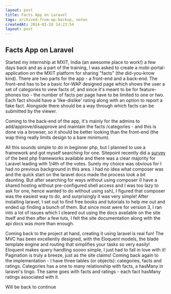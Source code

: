 ```yaml
---
layout: post
title: Facts App on Laravel
tags: archived-from-wp-backup, notes
createdAt: 2014-01-18 14:23:54
layout: post
---
```


Facts App on Laravel
--------------------
Started my internship at MXIT, India (an awesome place to work!) a few days back and as a part of the training, I was asked to create a mobi-portal-application on the MXIT platform for sharing "facts" (the did-you-know kind). There are two parts for the app - a front-end and a back-end. The front-end has to be a basic for-WAP designed page which shows the user a set of categories to view facts of, and since it's meant to be for feature-phones too - the number of facts per page have to be limited to one or two. Each fact should have a 'like-dislike' rating along with an option to report a fake fact. Alongside there should be a way through which facts can be submitted by the viewer.

Coming to the back-end of the app, it's mainly for the admins to add/approve/disapprove and maintain the facts /categories - and this is done via a browser, so it should be better looking than the front-end (the wap thing really limits design to a bare minimum).

All this sounds simple to do in beginner php, but I planned to use a framework and got myself searching for one. Sitepoint recently did a <a title="Best PHP Frameworks 2014" href="http://www.sitepoint.com/best-php-frameworks-2014/" target="_blank">survey</a> of the best php frameworks available and there was a clear majority for Laravel leading with 1/4th of the votes. Surely my choice was obvious for I had no previous background in this area.
I had no idea what composer was and the quick start on the laravel docs made the process look a bit daunting. But after searching for ways without using composer (I have a shared hosting without pre-configured shell access and I was too lazy to ask for one, hence wanted to do without using ssh), I figured that composer was the easiest way to do, and surprisingly it was very simple!
After installing laravel, I set out to find free books and tutorials to help me out and ended up finding a bunch of them. But since most were for version 3, I ran into a lot of issues which I cleared out using the docs available on the site itself and then after a few tuts, I felt the site documentation along with the api docs was more than enough.

Coming back to the project at hand, creating it using laravel is real fun! The MVC has been excellently designed, with the Eloquent models, the blade template engine and routing that simplifies your tasks so very easily! Eloquent makes query handling soooo simple, I just had to fall in love with it! Pagination is truly a breeze, just as the site claims! Coming back again to the implementation - I have three tables (or objects): categories, facts and ratings. Categories has a one to many relationship with facts, a hasMany in laravel's lingo. The same goes with facts and ratings - each fact hasMany ratings associated with it.

Will be back to continue